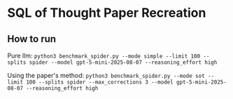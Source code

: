 # SQL of Thought Paper Recreation

## How to run

Pure llm: `python3 benchmark_spider.py --mode simple --limit 100 --splits spider --model gpt-5-mini-2025-08-07 --reasoning_effort high`

Using the paper's method: `python3 benchmark_spider.py --mode sot --limit 100 --splits spider --max_corrections 3 --model gpt-5-mini-2025-08-07 --reasoning_effort high`
